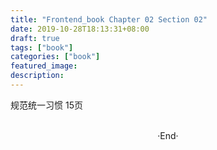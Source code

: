 ```yaml
---
title: "Frontend_book Chapter 02 Section 02"
date: 2019-10-28T18:13:31+08:00
draft: true
tags: ["book"]
categories: ["book"]
featured_image: 
description: 
---
```


规范统一习惯 15页

<br>

<center>  ·End·  </center>